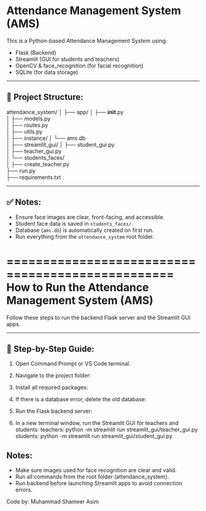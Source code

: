 Attendance Management System (AMS)
==================================

This is a Python-based Attendance Management System using:
- Flask (Backend)
- Streamlit (GUI for students and teachers)
- OpenCV & face_recognition (for facial recognition)
- SQLite (for data storage)

----------------------------------
📁 Project Structure:
----------------------------------
attendance_system/
│
├── app/
│   ├── __init__.py         
│   ├── models.py           
│   ├── routes.py           
│   ├── utils.py            
│
├── instance/
│   └── ams.db              
│
├── streamlit_gui/
│   ├── student_gui.py      
│   ├── teacher_gui.py      
│   └── students_faces/     
│
├── create_teacher.py       
├── run.py                  
├── requirements.txt        

----------------------------------
✅ Notes:
----------------------------------
- Ensure face images are clear, front-facing, and accessible.
- Student face data is saved in `students_faces/`.
- Database (`ams.db`) is automatically created on first run.
- Run everything from the `attendance_system` root folder.

=================================================
How to Run the Attendance Management System (AMS)
=================================================

Follow these steps to run the backend Flask server and the Streamlit GUI apps.

----------------------------------
📁 Step-by-Step Guide:
----------------------------------

1. Open Command Prompt or VS Code terminal.

2. Navigate to the project folder:

3. Install all required packages:

4. If there is a database error, delete the old database:

5. Run the Flask backend server:

7. In a new terminal window, run the Streamlit GUI for teachers and students:
    teachers: python -m streamlit run streamlit_gui/teacher_gui.py
    students: python -m streamlit run streamlit_gui/student_gui.py

Notes:
----------------------------------
- Make sure images used for face recognition are clear and valid.
- Run all commands from the root folder (attendance_system).
- Run backend before launching Streamlit apps to avoid connection errors.


Code by: Muhammad Shameer Asim
